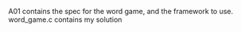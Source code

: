 A01 contains the spec for the word game, and the framework to use.
word_game.c contains my solution
